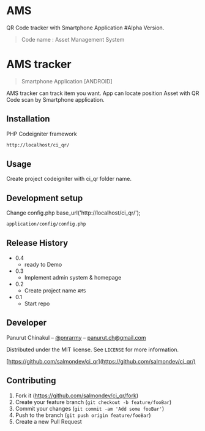 # AMS
QR Code tracker with Smartphone Application
#Alpha Version.
>Code name : Asset Management System

# AMS tracker
> Smartphone Application [ANDROID]

AMS tracker can track item you want. App can locate position Asset with QR Code scan by Smartphone application.


## Installation

PHP Codeigniter framework

```sh
http://localhost/ci_qr/
```

## Usage

Create project codeigniter with ci_qr folder name.

## Development setup

Change config.php base_url('http://localhost/ci_qr/');

```sh
application/config/config.php
```

## Release History

* 0.4
    * ready to Demo
* 0.3
    * Implement admin system & homepage
* 0.2
    * Create project name `AMS`
* 0.1
    * Start repo

## Developer

Panurut Chinakul – [@pnrarmy](https://twitter.com/pnrarmy) – panurut.ch@gmail.com

Distributed under the MIT license. See ``LICENSE`` for more information.

[https://github.com/salmondev/ci_qr](https://github.com/salmondev/ci_qr/)

## Contributing

1. Fork it (<https://github.com/salmondev/ci_qr/fork>)
2. Create your feature branch (`git checkout -b feature/fooBar`)
3. Commit your changes (`git commit -am 'Add some fooBar'`)
4. Push to the branch (`git push origin feature/fooBar`)
5. Create a new Pull Request

<!-- Markdown link & img dfn's -->
[npm-image]: https://img.shields.io/npm/v/datadog-metrics.svg?style=flat-square
[npm-url]: https://npmjs.org/package/datadog-metrics
[npm-downloads]: https://img.shields.io/npm/dm/datadog-metrics.svg?style=flat-square
[travis-image]: https://img.shields.io/travis/dbader/node-datadog-metrics/master.svg?style=flat-square
[travis-url]: https://travis-ci.org/dbader/node-datadog-metrics
[wiki]: https://github.com/yourname/yourproject/wiki
